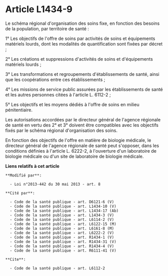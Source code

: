 # Article L1434-9

Le schéma régional d'organisation des soins fixe, en fonction des besoins de la population, par territoire de santé : 

1° Les objectifs de l'offre de soins par activités de soins et équipements matériels lourds, dont les modalités de
quantification sont fixées par décret ; 

2° Les créations et suppressions d'activités de soins et d'équipements matériels lourds ; 

3° Les transformations et regroupements d'établissements de santé, ainsi que les coopérations entre ces établissements ; 

4° Les missions de service public assurées par les établissements de santé et les autres personnes citées à l'article L.
6112-2 ; 

5° Les objectifs et les moyens dédiés à l'offre de soins en milieu pénitentiaire. 

Les autorisations accordées par le directeur général de l'agence régionale de santé en vertu des 2° et 3° doivent être
compatibles avec les objectifs fixés par le schéma régional d'organisation des soins. 

En fonction des objectifs de l'offre en matière de biologie médicale, le directeur général de l'agence régionale de santé
peut s'opposer, dans les conditions définies à l'article L. 6222-2, à l'ouverture d'un laboratoire de biologie médicale ou
d'un site de laboratoire de biologie médicale.

**Liens relatifs à cet article**

	**Modifié par**:

	  - Loi n°2013-442 du 30 mai 2013 - art. 8

	**Cité par**:

	  - Code de la santé publique - art. D6121-6 (V)
	  - Code de la santé publique - art. L1434-10 (V)
	  - Code de la santé publique - art. L1434-17 (Ab)
	  - Code de la santé publique - art. L1434-3 (V)
	  - Code de la santé publique - art. L6114-2 (V)
	  - Code de la santé publique - art. L6122-15 (M)
	  - Code de la santé publique - art. L6161-8 (M)
	  - Code de la santé publique - art. L6222-2 (V)
	  - Code de la santé publique - art. R1434-1 (V)
	  - Code de la santé publique - art. R1434-31 (V)
	  - Code de la santé publique - art. R1434-4 (V)
	  - Code de la santé publique - art. R6111-41 (V)

	**Cite**:

	  - Code de la santé publique - art. L6112-2
